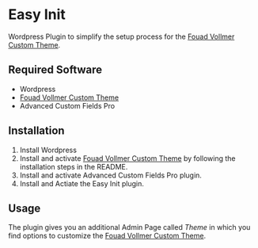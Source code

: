 # Easy Init

Wordpress Plugin to simplify the setup process for the [Fouad Vollmer Custom Theme](https://github.com/fouadvollmer/theme).

## Required Software

- Wordpress
- [Fouad Vollmer Custom Theme](https://github.com/fouadvollmer/theme)
- Advanced Custom Fields Pro

## Installation

1. Install Wordpress
2. Install and activate [Fouad Vollmer Custom Theme](https://github.com/fouadvollmer/theme) by following the installation steps in the README.
3. Install and activate Advanced Custom Fields Pro plugin.
4. Install and Actiate the Easy Init plugin.

## Usage 

The plugin gives you an additional Admin Page called *Theme* in which you find options to customize the [Fouad Vollmer Custom Theme](https://github.com/fouadvollmer/theme).
